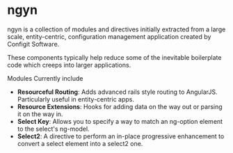 ngyn
=======

ngyn is a collection of modules and directives initially extracted from a large scale, entity-centric, configuration management application created by Configit Software.

These components typically help reduce some of the inevitable boilerplate code which creeps into larger applications.

Modules Currently include

* __Resourceful Routing__: Adds advanced rails style routing to AngularJS. Particularly useful in entity-centric apps.
* __Resource Extensions__: Hooks for adding data on the way out or parsing it on the way in.
* __Select Key__: Allows you to specify a way to match an ng-option element to the select's ng-model.
* __Select2__: A directive to perform an in-place progressive enhancement to convert a select element into a select2 one. 
